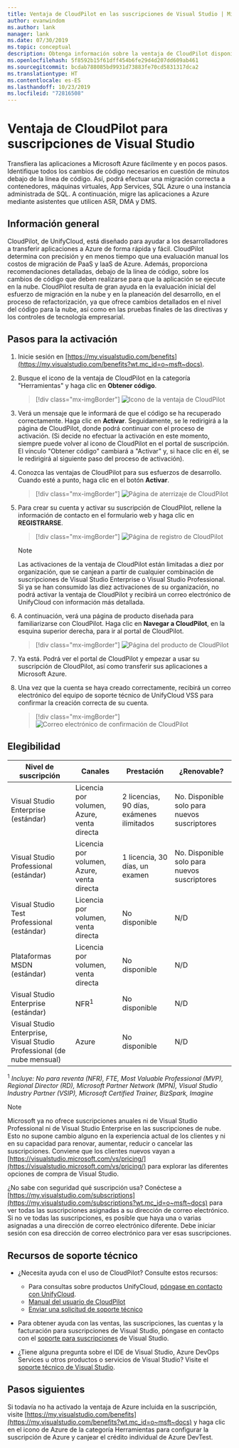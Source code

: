 ```yaml
---
title: Ventaja de CloudPilot en las suscripciones de Visual Studio | Microsoft Docs
author: evanwindom
ms.author: lank
manager: lank
ms.date: 07/30/2019
ms.topic: conceptual
description: Obtenga información sobre la ventaja de CloudPilot disponible en las suscripciones de Visual Studio.
ms.openlocfilehash: 5f8592b15f61dff454b6fe29d4d207dd609ab461
ms.sourcegitcommit: bcdab788085bd9931d73883fe70cd5831317dca2
ms.translationtype: HT
ms.contentlocale: es-ES
ms.lasthandoff: 10/23/2019
ms.locfileid: "72816508"
---
```

# <a name="the-cloudpilot-benefit-in-visual-studio-subscriptions"></a>Ventaja de CloudPilot para suscripciones de Visual Studio
Transfiera las aplicaciones a Microsoft Azure fácilmente y en pocos pasos. Identifique todos los cambios de código necesarios en cuestión de minutos debajo de la línea de código. Así, podrá efectuar una migración correcta a contenedores, máquinas virtuales, App Services, SQL Azure o una instancia administrada de SQL. A continuación, migre las aplicaciones a Azure mediante asistentes que utilicen ASR, DMA y DMS.

## <a name="overview"></a>Información general
CloudPilot, de UnifyCloud, está diseñado para ayudar a los desarrolladores a transferir aplicaciones a Azure de forma rápida y fácil.  CloudPilot determina con precisión y en menos tiempo que una evaluación manual los costos de migración de PaaS y IaaS de Azure. Además, proporciona recomendaciones detalladas, debajo de la línea de código, sobre los cambios de código que deben realizarse para que la aplicación se ejecute en la nube. CloudPilot resulta de gran ayuda en la evaluación inicial del esfuerzo de migración en la nube y en la planeación del desarrollo, en el proceso de refactorización, ya que ofrece cambios detallados en el nivel del código para la nube, así como en las pruebas finales de las directivas y los controles de tecnología empresarial.

## <a name="activation-steps"></a>Pasos para la activación
1. Inicie sesión en [https://my.visualstudio.com/benefits](https://my.visualstudio.com/benefits?wt.mc_id=o~msft~docs).

2. Busque el icono de la ventaja de CloudPilot en la categoría "Herramientas" y haga clic en **Obtener código**.

   > [!div class="mx-imgBorder"]
   > ![Icono de la ventaja de CloudPilot](_img/vs-cloudpilot/vs-cloudpilot-tile-ent.png)

0. Verá un mensaje que le informará de que el código se ha recuperado correctamente.  Haga clic en **Activar**. Seguidamente, se le redirigirá a la página de CloudPilot, donde podrá continuar con el proceso de activación.  (Si decide no efectuar la activación en este momento, siempre puede volver al icono de CloudPilot en el portal de suscripción.  El vínculo "Obtener código" cambiará a "Activar" y, si hace clic en él, se le redirigirá al siguiente paso del proceso de activación).

0. Conozca las ventajas de CloudPilot para sus esfuerzos de desarrollo.  Cuando esté a punto, haga clic en el botón **Activar**.

   > [!div class="mx-imgBorder"]
   > ![Página de aterrizaje de CloudPilot](_img/vs-cloudpilot/vs-cloudpilot-landing.png)

0. Para crear su cuenta y activar su suscripción de CloudPilot, rellene la información de contacto en el formulario web y haga clic en **REGISTRARSE**.

   > [!div class="mx-imgBorder"]
   > ![Página de registro de CloudPilot](_img/vs-cloudpilot/vs-cloudpilot-register.png)

   > [!NOTE]
   > Las activaciones de la ventaja de CloudPilot están limitadas a diez por organización, que se canjean a partir de cualquier combinación de suscripciones de Visual Studio Enterprise o Visual Studio Professional.  Si ya se han consumido las diez activaciones de su organización, no podrá activar la ventaja de CloudPilot y recibirá un correo electrónico de UnifyCloud con información más detallada.

0. A continuación, verá una página de producto diseñada para familiarizarse con CloudPilot.  Haga clic en **Navegar a CloudPilot**, en la esquina superior derecha, para ir al portal de CloudPilot.

    > [!div class="mx-imgBorder"]
    > ![Página del producto de CloudPilot](_img/vs-cloudpilot/vs-cloudpilot-navigate.png)

0. Ya está.  Podrá ver el portal de CloudPilot y empezar a usar su suscripción de CloudPilot, así como transferir sus aplicaciones a Microsoft Azure.

0. Una vez que la cuenta se haya creado correctamente, recibirá un correo electrónico del equipo de soporte técnico de UnifyCloud VSS para confirmar la creación correcta de su cuenta.

    > [!div class="mx-imgBorder"]
    > ![Correo electrónico de confirmación de CloudPilot](_img/vs-cloudpilot/vs-cloudpilot-email.png)

## <a name="eligibility"></a>Elegibilidad

| Nivel de suscripción                                                 |     Canales                                            | Prestación                                                          | ¿Renovable?    |
|--------------------------------------------------------------------|---------------------------------------------------------|------------------------------------------------------------------|---------------|
| Visual Studio Enterprise (estándar)   | Licencia por volumen, Azure, venta directa | 2 licencias, 90 días, exámenes ilimitados       |  No.  Disponible solo para nuevos suscriptores          |
| Visual Studio Professional (estándar) | Licencia por volumen, Azure, venta directa                                       | 1 licencia, 30 días, un examen                                                            |  No.  Disponible solo para nuevos suscriptores           |
| Visual Studio Test Professional (estándar)                         | Licencia por volumen, venta directa                                              | No disponible                                             |  N/D           |
| Plataformas MSDN (estándar)                                          | Licencia por volumen, venta directa                                              | No disponible                                              |  N/D          |
| Visual Studio Enterprise (estándar)  | NFR<sup>1</sup> |No disponible  | N/D |
| Visual Studio Enterprise, Visual Studio Professional (de nube mensual) | Azure | No disponible | N/D |

<sup>1</sup>  *Incluye:  No para reventa (NFR), FTE, Most Valuable Professional (MVP), Regional Director (RD), Microsoft Partner Network (MPN), Visual Studio Industry Partner (VSIP), Microsoft Certified Trainer, BizSpark, Imagine*

> [!NOTE]
> Microsoft ya no ofrece suscripciones anuales ni de Visual Studio Professional ni de Visual Studio Enterprise en las suscripciones de nube. Esto no supone cambio alguno en la experiencia actual de los clientes y ni en su capacidad para renovar, aumentar, reducir o cancelar las suscripciones. Conviene que los clientes nuevos vayan a [https://visualstudio.microsoft.com/vs/pricing/](https://visualstudio.microsoft.com/vs/pricing/) para explorar las diferentes opciones de compra de Visual Studio.

¿No sabe con seguridad qué suscripción usa?  Conéctese a [https://my.visualstudio.com/subscriptions](https://my.visualstudio.com/subscriptions?wt.mc_id=o~msft~docs) para ver todas las suscripciones asignadas a su dirección de correo electrónico. Si no ve todas las suscripciones, es posible que haya una o varias asignadas a una dirección de correo electrónico diferente.  Debe iniciar sesión con esa dirección de correo electrónico para ver esas suscripciones.

## <a name="support-resources"></a>Recursos de soporte técnico
- ¿Necesita ayuda con el uso de CloudPilot?  Consulte estos recursos:
  - Para consultas sobre productos UnifyCloud, [póngase en contacto con UnifyCloud](https://www.unifycloud.com/contacts/).
  - [Manual del usuario de CloudPilot](https://www.cloudatlasinc.com/cloudpilot/doc/CloudPilot-User-Manual.pdf )
  - [Enviar una solicitud de soporte técnico](https://support.datacamp.com/hc/requests/new)

- Para obtener ayuda con las ventas, las suscripciones, las cuentas y la facturación para suscripciones de Visual Studio, póngase en contacto con el [soporte para suscripciones](https://visualstudio.microsoft.com/subscriptions/support/) de Visual Studio.
- ¿Tiene alguna pregunta sobre el IDE de Visual Studio, Azure DevOps Services u otros productos o servicios de Visual Studio?  Visite el [soporte técnico de Visual Studio](https://visualstudio.microsoft.com/support/).

## <a name="next-steps"></a>Pasos siguientes

Si todavía no ha activado la ventaja de Azure incluida en la suscripción, visite [https://my.visualstudio.com/benefits](https://my.visualstudio.com/benefits?wt.mc_id=o~msft~docs) y haga clic en el icono de Azure de la categoría Herramientas para configurar la suscripción de Azure y canjear el crédito individual de Azure DevTest.
